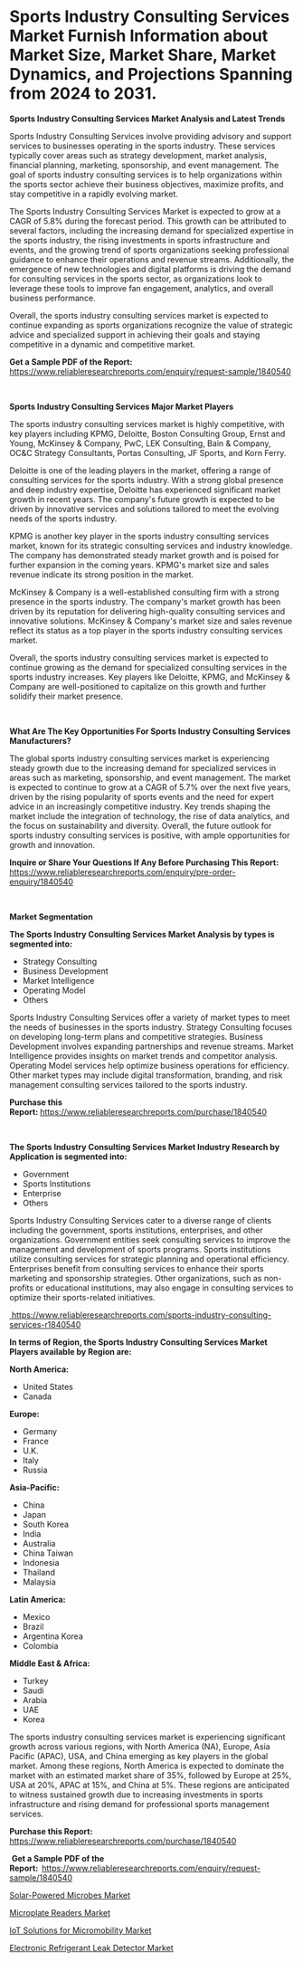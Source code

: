 <p><h1>Sports Industry Consulting Services Market Furnish Information about Market Size, Market Share, Market Dynamics, and Projections Spanning from 2024 to 2031.</h1></p><p><strong>Sports Industry Consulting Services Market Analysis and Latest Trends</strong></p>
<p><p>Sports Industry Consulting Services involve providing advisory and support services to businesses operating in the sports industry. These services typically cover areas such as strategy development, market analysis, financial planning, marketing, sponsorship, and event management. The goal of sports industry consulting services is to help organizations within the sports sector achieve their business objectives, maximize profits, and stay competitive in a rapidly evolving market.</p><p>The Sports Industry Consulting Services Market is expected to grow at a CAGR of 5.8% during the forecast period. This growth can be attributed to several factors, including the increasing demand for specialized expertise in the sports industry, the rising investments in sports infrastructure and events, and the growing trend of sports organizations seeking professional guidance to enhance their operations and revenue streams. Additionally, the emergence of new technologies and digital platforms is driving the demand for consulting services in the sports sector, as organizations look to leverage these tools to improve fan engagement, analytics, and overall business performance.</p><p>Overall, the sports industry consulting services market is expected to continue expanding as sports organizations recognize the value of strategic advice and specialized support in achieving their goals and staying competitive in a dynamic and competitive market.</p></p>
<p><strong>Get a Sample PDF of the Report:&nbsp;</strong> <a href="https://www.reliableresearchreports.com/enquiry/request-sample/1840540">https://www.reliableresearchreports.com/enquiry/request-sample/1840540</a></p>
<p>&nbsp;</p>
<p><strong>Sports Industry Consulting Services Major Market Players</strong></p>
<p><p>The sports industry consulting services market is highly competitive, with key players including KPMG, Deloitte, Boston Consulting Group, Ernst and Young, McKinsey & Company, PwC, LEK Consulting, Bain & Company, OC&C Strategy Consultants, Portas Consulting, JF Sports, and Korn Ferry.</p><p>Deloitte is one of the leading players in the market, offering a range of consulting services for the sports industry. With a strong global presence and deep industry expertise, Deloitte has experienced significant market growth in recent years. The company's future growth is expected to be driven by innovative services and solutions tailored to meet the evolving needs of the sports industry.</p><p>KPMG is another key player in the sports industry consulting services market, known for its strategic consulting services and industry knowledge. The company has demonstrated steady market growth and is poised for further expansion in the coming years. KPMG's market size and sales revenue indicate its strong position in the market.</p><p>McKinsey & Company is a well-established consulting firm with a strong presence in the sports industry. The company's market growth has been driven by its reputation for delivering high-quality consulting services and innovative solutions. McKinsey & Company's market size and sales revenue reflect its status as a top player in the sports industry consulting services market.</p><p>Overall, the sports industry consulting services market is expected to continue growing as the demand for specialized consulting services in the sports industry increases. Key players like Deloitte, KPMG, and McKinsey & Company are well-positioned to capitalize on this growth and further solidify their market presence.</p></p>
<p>&nbsp;</p>
<p><strong>What Are The Key Opportunities For Sports Industry Consulting Services Manufacturers?</strong></p>
<p><p>The global sports industry consulting services market is experiencing steady growth due to the increasing demand for specialized services in areas such as marketing, sponsorship, and event management. The market is expected to continue to grow at a CAGR of 5.7% over the next five years, driven by the rising popularity of sports events and the need for expert advice in an increasingly competitive industry. Key trends shaping the market include the integration of technology, the rise of data analytics, and the focus on sustainability and diversity. Overall, the future outlook for sports industry consulting services is positive, with ample opportunities for growth and innovation.</p></p>
<p><strong>Inquire or Share Your Questions If Any Before Purchasing This Report:</strong> <a href="https://www.reliableresearchreports.com/enquiry/pre-order-enquiry/1840540">https://www.reliableresearchreports.com/enquiry/pre-order-enquiry/1840540</a></p>
<p>&nbsp;</p>
<p><strong>Market Segmentation</strong></p>
<p><strong>The Sports Industry Consulting Services Market Analysis by types is segmented into:</strong></p>
<p><ul><li>Strategy Consulting</li><li>Business Development</li><li>Market Intelligence</li><li>Operating Model</li><li>Others</li></ul></p>
<p><p>Sports Industry Consulting Services offer a variety of market types to meet the needs of businesses in the sports industry. Strategy Consulting focuses on developing long-term plans and competitive strategies. Business Development involves expanding partnerships and revenue streams. Market Intelligence provides insights on market trends and competitor analysis. Operating Model services help optimize business operations for efficiency. Other market types may include digital transformation, branding, and risk management consulting services tailored to the sports industry.</p></p>
<p><strong>Purchase this Report:&nbsp;</strong><a href="https://www.reliableresearchreports.com/purchase/1840540">https://www.reliableresearchreports.com/purchase/1840540</a></p>
<p>&nbsp;</p>
<p><strong>The Sports Industry Consulting Services Market Industry Research by Application is segmented into:</strong></p>
<p><ul><li>Government</li><li>Sports Institutions</li><li>Enterprise</li><li>Others</li></ul></p>
<p><p>Sports Industry Consulting Services cater to a diverse range of clients including the government, sports institutions, enterprises, and other organizations. Government entities seek consulting services to improve the management and development of sports programs. Sports institutions utilize consulting services for strategic planning and operational efficiency. Enterprises benefit from consulting services to enhance their sports marketing and sponsorship strategies. Other organizations, such as non-profits or educational institutions, may also engage in consulting services to optimize their sports-related initiatives.</p></p>
<p><a href="https://www.reliableresearchreports.com/sports-industry-consulting-services-r1840540">&nbsp;https://www.reliableresearchreports.com/sports-industry-consulting-services-r1840540</a></p>
<p><strong>In terms of Region, the Sports Industry Consulting Services Market Players available by Region are:</strong></p>
<p>
    <p> <strong> North America: </strong>
        <ul>
            <li>United States</li>
            <li>Canada</li>
        </ul>
        </p> 
    <p> <strong> Europe: </strong>
        <ul>
            <li>Germany</li>
            <li>France</li>
            <li>U.K.</li>
            <li>Italy</li>
            <li>Russia</li>
        </ul>
        </p> 
    <p> <strong> Asia-Pacific: </strong>
        <ul>
            <li>China</li>
            <li>Japan</li>
            <li>South Korea</li>
            <li>India</li>
            <li>Australia</li>
            <li>China Taiwan</li>
            <li>Indonesia</li>
            <li>Thailand</li>
            <li>Malaysia</li>
        </ul>
        </p> 
    <p> <strong> Latin America: </strong>
        <ul>
            <li>Mexico</li>
            <li>Brazil</li>
            <li>Argentina Korea</li>
            <li>Colombia</li>
        </ul>
        </p> 
    <p> <strong> Middle East & Africa: </strong>
        <ul>
            <li>Turkey</li>
            <li>Saudi</li>
            <li>Arabia</li>
            <li>UAE</li>
            <li>Korea</li>
        </ul>
    </p>
    </p>
<p><p>The sports industry consulting services market is experiencing significant growth across various regions, with North America (NA), Europe, Asia Pacific (APAC), USA, and China emerging as key players in the global market. Among these regions, North America is expected to dominate the market with an estimated market share of 35%, followed by Europe at 25%, USA at 20%, APAC at 15%, and China at 5%. These regions are anticipated to witness sustained growth due to increasing investments in sports infrastructure and rising demand for professional sports management services.</p></p>
<p><strong>Purchase this Report: </strong><a href="https://www.reliableresearchreports.com/purchase/1840540">https://www.reliableresearchreports.com/purchase/1840540</a></p>
<p>&nbsp;<strong>Get a Sample PDF of the Report:&nbsp;&nbsp;</strong><a href="https://www.reliableresearchreports.com/enquiry/request-sample/1840540">https://www.reliableresearchreports.com/enquiry/request-sample/1840540</a></p>
<p><strong></strong></p>
<p><p><a href="https://github.com/kufem1/Market-Research-Report-List-2/blob/main/solar-powered-microbes-market.md">Solar-Powered Microbes Market</a></p><p><a href="https://www.linkedin.com/pulse/microplate-readers-market-key-successful-business-strategy-qi76e?trackingId=JmJUBgdhOt14SKZ%2F2bnr1Q%3D%3D">Microplate Readers Market</a></p><p><a href="https://github.com/kosella/Market-Research-Report-List-3/blob/main/iot-solutions-for-micromobility-market.md">IoT Solutions for Micromobility Market</a></p><p><a href="https://www.linkedin.com/pulse/electronic-refrigerant-leak-detector-market-furnishes-munge?trackingId=90uQRZlSmOlpQ65isueKQA%3D%3D">Electronic Refrigerant Leak Detector Market</a></p></p>